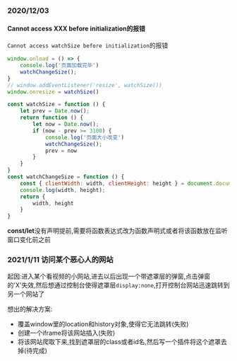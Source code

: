 ### 2020/12/03

#### Cannot access XXX before initialization的报错

`Cannot access watchSize before initialization`的报错

```js
window.onload = () => {
    console.log('页面加载完毕')
    watchChangeSize();
}
// window.addEventListener('resize', watchSize())
window.onresize = watchSize()

const watchSize = function () {
    let prev = Date.now();
    return function () {
        let now = Date.now();
        if (now - prev >= 3100) {
            console.log('页面大小改变')
            watchChangeSize();
            prev = now
        }
    }
}
const watchChangeSize = function () {
    const { clientWidth: width, clientHeight: height } = document.documentElement
    console.log(width, height);
    return {
        width, height
    }
}
```

**const/let**没有声明提前,需要将函数表达式改为函数声明式或者将该函数放在监听窗口变化前之前


### 2021/1/11  访问某个恶心人的网站

起因:进入某个看视频的小网站,进去以后出现一个带遮罩层的弹窗,点击弹窗的'X'失效,然后想通过控制台使得遮罩层`display:none`,打开控制台网站迅速跳转到另一个网站了

想出的解决方案:
+ 覆盖window里的location和history对象,使得它无法跳转(失败)
+ 创建一个iframe将该网站插入(失败)
+ 将该网站爬取下来,找到遮罩层的class或者id名,然后写一个插件将这个遮罩去掉(待完成)
